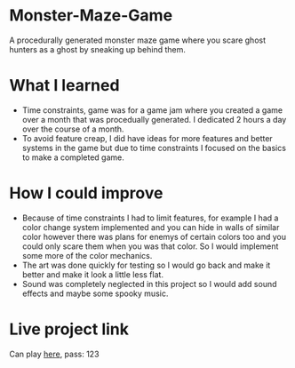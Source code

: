 # Monster-Maze-Game
A procedurally generated monster maze game where you scare ghost hunters as a ghost by sneaking up behind them.

# What I learned
* Time constraints, game was for a game jam where you created a game over a month that was procedually generated. I dedicated 2 hours a day over the course of a month.
* To avoid feature creap, I did have ideas for more features and better systems in the game but due to time constraints I focused on the basics to make a completed game.

# How I could improve
* Because of time constraints I had to limit features, for example I had a color change system implemented and you can hide in walls of similar color however there was plans for enemys of certain colors too and you could only scare them when you was that color. So I would implement some more of the color mechanics.
* The art was done quickly for testing so I would go back and make it better and make it look a little less flat.
* Sound was completely neglected in this project so I would add sound effects and maybe some spooky music.

# Live project link
Can play [here](https://hikami.itch.io/monster-maze-game "Here"), pass: 123
